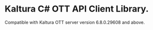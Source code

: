 # Kaltura C# OTT API Client Library.
Compatible with Kaltura OTT server version 6.8.0.29608 and above.
